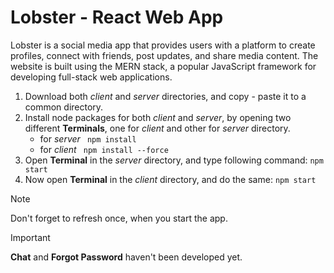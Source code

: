 # Lobster - React Web App
Lobster is a social media app that provides users with a platform to create profiles, connect with friends, post updates, and share media content. The website is built using the MERN stack, a popular JavaScript framework for developing full-stack web applications.

1. Download both _client_ and _server_ directories, and copy - paste it to a common directory.
2. Install node packages for both _client_ and _server_, by opening two different **Terminals**, one for _client_ and other for _server_ directory.
    - for _server_
      ``` npm install```
    - for _client_
      ``` npm install --force```
3. Open **Terminal** in the _server_ directory, and type following command:
```npm start```
4. Now open **Terminal** in the _client_ directory, and do the same:
```npm start```


> [!NOTE]
> Don't forget to refresh once, when you start the app.

> [!IMPORTANT]
> **Chat** and **Forgot Password** haven't been developed yet.
